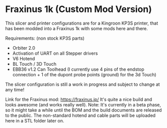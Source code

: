 # Fraxinus 1k (Custom Mod Version)

This slicer and printer configurations are for a Kingroon KP3S printer, that has been modded into a Fraxinus 1k with some mods here and there.

Requirements: (non stock KP3S parts)
- Orbiter 2.0
- Activation of UART on all Stepper drivers
- V6 Hotend
- BL Touch / 3D Touch
- EBB36 v1.2 Can Toolhead (I currently use 4 pins of the endstop connection + 1 of the dupont probe points (ground) for the 3d Touch)

The slicer configuration is still a work in progress and subject to change at any time!

Link for the Fraxinus mod: https://fraxinus.jp/
It's quite a nice build and looks awesome (and works really well).
Note: It's currently in a beta phase, so it might take a while until the BOM and the build documents are released to the public.
The non-standard hotend and cable parts will be uploaded here in a STL folder later on.

